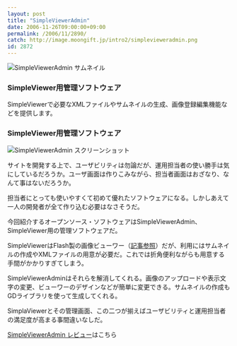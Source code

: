 ```yaml
---
layout: post
title: "SimpleViewerAdmin"
date: 2006-11-26T09:00:00+09:00
permalink: /2006/11/2890/
catch: http://image.moongift.jp/intro2/simplevieweradmin.png
id: 2872
---
```

 ![SimpleViewerAdmin サムネイル](http://image.moongift.jp/intro2/simplevieweradmin.t.png "SimpleViewerAdmin サムネイル")
  

### SimpleViewer用管理ソフトウェア
  
SimpleViewerで必要なXMLファイルやサムネイルの生成、画像登録編集機能などを提供します。  
<!--more-->  

### SimpleViewer用管理ソフトウェア
  

![SimpleViewerAdmin スクリーンショット](http://image.moongift.jp/intro2/simplevieweradmin.png "SimpleViewerAdmin スクリーンショット")

  

サイトを開発する上で、ユーザビリティは勿論だが、運用担当者の使い勝手は気にしているだろうか。ユーザ画面は作りこみながら、担当者画面はおざなり、なんて事はないだろうか。

  

担当者にとっても使いやすくて初めて優れたソフトウェアになる。しかしあえて一人の開発者が全て作り込む必要はなさそうだ。

  

今回紹介するオープンソース・ソフトウェアはSimpleViewerAdmin、SimpleViewer用の管理ソフトウェアだ。

  

SimpleViewerはFlash製の画像ビューワー（[記事参照](http://fw.moongift.jp/intro/i-2888.html)）だが、利用にはサムネイルの作成やXMLファイルの用意が必要だ。これでは折角便利ながらも用意する手間がかかりすぎてしまう。

  

SimpleViewerAdminはそれらを解消してくれる。画像のアップロードや表示文字の変更、ビューワーのデザインなどが簡単に変更できる。サムネイルの作成もGDライブラリを使って生成してくれる。

  

SimplaViewerとその管理画面、この二つが揃えばユーザビリティと運用担当者の満足度が高まる事間違いなしだ。

  

[SimpleViewerAdmin レビュー](http://oss.moongift.jp/review/i-2891.html)はこちら

